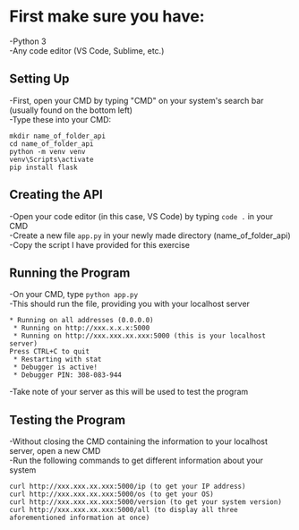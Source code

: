 # First make sure you have:
-Python 3 <br/>
-Any code editor (VS Code, Sublime, etc.)

## Setting Up
-First, open your CMD by typing "CMD" on your system's search bar (usually found on the bottom left) <br/>
-Type these into your CMD: 
```
mkdir name_of_folder_api
cd name_of_folder_api
python -m venv venv
venv\Scripts\activate
pip install flask
```
## Creating the API
-Open your code editor (in this case, VS Code) by typing `code .` in your CMD <br/>
-Create a new file `app.py` in your newly made directory (name_of_folder_api) <br/>
-Copy the script I have provided for this exercise

## Running the Program
-On your CMD, type `python app.py` <br/>
-This should run the file, providing you with your localhost server
```
* Running on all addresses (0.0.0.0)
 * Running on http://xxx.x.x.x:5000
 * Running on http://xxx.xxx.xx.xxx:5000 (this is your localhost server)
Press CTRL+C to quit
 * Restarting with stat
 * Debugger is active!
 * Debugger PIN: 308-083-944
```
-Take note of your server as this will be used to test the program

## Testing the Program
-Without closing the CMD containing the information to your localhost server, open a new CMD <br/>
-Run the following commands to get different information about your system
```
curl http://xxx.xxx.xx.xxx:5000/ip (to get your IP address)
curl http://xxx.xxx.xx.xxx:5000/os (to get your OS)
curl http://xxx.xxx.xx.xxx:5000/version (to get your system version)
curl http://xxx.xxx.xx.xxx:5000/all (to display all three aforementioned information at once)
```



